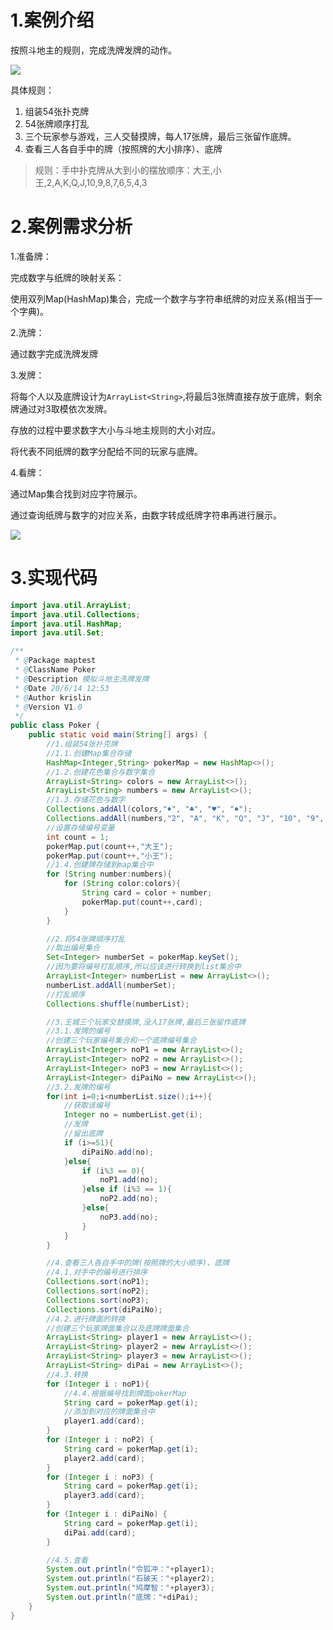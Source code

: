 # 1.案例介绍

按照斗地主的规则，完成洗牌发牌的动作。

![](https://gitee.com/krislin_zhao/IMGcloud/raw/master/img/20200614142936.png)

具体规则：

1. 组装54张扑克牌
2. 54张牌顺序打乱
3. 三个玩家参与游戏，三人交替摸牌，每人17张牌，最后三张留作底牌。
4. 查看三人各自手中的牌（按照牌的大小排序）、底牌

> 规则：手中扑克牌从大到小的摆放顺序：大王,小王,2,A,K,Q,J,10,9,8,7,6,5,4,3

# 2.案例需求分析

1.准备牌：

完成数字与纸牌的映射关系：

使用双列Map(HashMap)集合，完成一个数字与字符串纸牌的对应关系(相当于一个字典)。

2.洗牌：

通过数字完成洗牌发牌

3.发牌：

将每个人以及底牌设计为`ArrayList<String>`,将最后3张牌直接存放于底牌，剩余牌通过对3取模依次发牌。

存放的过程中要求数字大小与斗地主规则的大小对应。

将代表不同纸牌的数字分配给不同的玩家与底牌。

4.看牌：

通过Map集合找到对应字符展示。

通过查询纸牌与数字的对应关系，由数字转成纸牌字符串再进行展示。

![](https://gitee.com/krislin_zhao/IMGcloud/raw/master/img/20200614142952.png)

# 3.实现代码

```java
import java.util.ArrayList;
import java.util.Collections;
import java.util.HashMap;
import java.util.Set;

/**
 * @Package maptest
 * @ClassName Poker
 * @Description 模拟斗地主洗牌发牌
 * @Date 20/6/14 12:53
 * @Author krislin
 * @Version V1.0
 */
public class Poker {
    public static void main(String[] args) {
        //1.组装54张扑克牌
        //1.1.创建Map集合存储
        HashMap<Integer,String> pokerMap = new HashMap<>();
        //1.2.创建花色集合与数字集合
        ArrayList<String> colors = new ArrayList<>();
        ArrayList<String> numbers = new ArrayList<>();
        //1.3.存储花色与数字
        Collections.addAll(colors,"♦", "♣", "♥", "♠");
        Collections.addAll(numbers,"2", "A", "K", "Q", "J", "10", "9", "8", "7", "6", "5", "4", "3");
        //设置存储编号变量
        int count = 1;
        pokerMap.put(count++,"大王");
        pokerMap.put(count++,"小王");
        //1.4.创建牌存储到map集合中
        for (String number:numbers){
            for (String color:colors){
                String card = color + number;
                pokerMap.put(count++,card);
            }
        }

        //2.将54张牌顺序打乱
        //取出编号集合
        Set<Integer> numberSet = pokerMap.keySet();
        //因为要将编号打乱顺序,所以应该进行转换到list集合中
        ArrayList<Integer> numberList = new ArrayList<>();
        numberList.addAll(numberSet);
        //打乱顺序
        Collections.shuffle(numberList);

        //3.王城三个玩家交替摸牌,没人17张牌,最后三张留作底牌
        //3.1.发牌的编号
        //创建三个玩家编号集合和一个底牌编号集合
        ArrayList<Integer> noP1 = new ArrayList<>();
        ArrayList<Integer> noP2 = new ArrayList<>();
        ArrayList<Integer> noP3 = new ArrayList<>();
        ArrayList<Integer> diPaiNo = new ArrayList<>();
        //3.2.发牌的编号
        for(int i=0;i<numberList.size();i++){
            //获取该编号
            Integer no = numberList.get(i);
            //发牌
            //留出底牌
            if (i>=51){
                diPaiNo.add(no);
            }else{
                if (i%3 == 0){
                    noP1.add(no);
                }else if (i%3 == 1){
                    noP2.add(no);
                }else{
                    noP3.add(no);
                }
            }
        }

        //4.查看三人各自手中的牌(按照牌的大小顺序)、底牌
        //4.1.对手中的编号进行排序
        Collections.sort(noP1);
        Collections.sort(noP2);
        Collections.sort(noP3);
        Collections.sort(diPaiNo);
        //4.2.进行牌面的转换
        //创建三个玩家牌面集合以及底牌牌面集合
        ArrayList<String> player1 = new ArrayList<>();
        ArrayList<String> player2 = new ArrayList<>();
        ArrayList<String> player3 = new ArrayList<>();
        ArrayList<String> diPai = new ArrayList<>();
        //4.3.转换
        for (Integer i : noP1){
            //4.4.根据编号找到牌面pokerMap
            String card = pokerMap.get(i);
            //添加到对应的牌面集合中
            player1.add(card);
        }
        for (Integer i : noP2) {
            String card = pokerMap.get(i);
            player2.add(card);
        }
        for (Integer i : noP3) {
            String card = pokerMap.get(i);
            player3.add(card);
        }
        for (Integer i : diPaiNo) {
            String card = pokerMap.get(i);
            diPai.add(card);
        }

        //4.5.查看
        System.out.println("令狐冲："+player1);
        System.out.println("石破天："+player2);
        System.out.println("鸠摩智："+player3);
        System.out.println("底牌："+diPai);
    }
}
```

